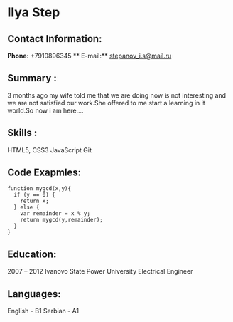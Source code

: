
# Ilya Step

## Contact Information:
**Phone:** +7910896345 ** 
E-mail:** stepanov_i.s@mail.ru

## Summary :
3  months ago my wife told me that  we are doing now is not interesting and we are not satisfied our work.She offered to me start  a learning in it world.So now i am here....

## Skills :
HTML5, CSS3
JavaScript
Git

## Code Exapmles:
```
function mygcd(x,y){
  if (y == 0) {
    return x;
  } else {
    var remainder = x % y;
    return mygcd(y,remainder);
  }
}
```
## Education:
2007 – 2012 Ivanovo State  Power University Electrical Engineer

## Languages:
English - B1
Serbian - A1
